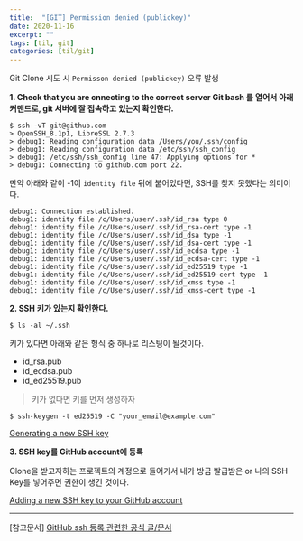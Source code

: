 ```yaml
---
title:  "[GIT] Permission denied (publickey)"
date: 2020-11-16
excerpt: ""
tags: [til, git]
categories: [til/git]
---
```


Git Clone 시도 시 `Permisson denied (publickey)` 오류 발생

<!--more-->

**1. Check that you are cnnecting to the correct server
Git bash 를 열어서 아래 커맨드로, git 서버에 잘 접속하고 있는지 확인한다.**
```
$ ssh -vT git@github.com
> OpenSSH_8.1p1, LibreSSL 2.7.3
> debug1: Reading configuration data /Users/you/.ssh/config
> debug1: Reading configuration data /etc/ssh/ssh_config
> debug1: /etc/ssh/ssh_config line 47: Applying options for *
> debug1: Connecting to github.com port 22.
```
만약 아래와 같이 -1이 `identity file` 뒤에 붙어있다면, SSH를 찾지 못했다는 의미이다.
```
debug1: Connection established.
debug1: identity file /c/Users/user/.ssh/id_rsa type 0
debug1: identity file /c/Users/user/.ssh/id_rsa-cert type -1
debug1: identity file /c/Users/user/.ssh/id_dsa type -1
debug1: identity file /c/Users/user/.ssh/id_dsa-cert type -1
debug1: identity file /c/Users/user/.ssh/id_ecdsa type -1
debug1: identity file /c/Users/user/.ssh/id_ecdsa-cert type -1
debug1: identity file /c/Users/user/.ssh/id_ed25519 type -1
debug1: identity file /c/Users/user/.ssh/id_ed25519-cert type -1
debug1: identity file /c/Users/user/.ssh/id_xmss type -1
debug1: identity file /c/Users/user/.ssh/id_xmss-cert type -1
```

**2. SSH 키가 있는지 확인한다.**
```
$ ls -al ~/.ssh
```
키가 있다면 아래와 같은 형식 중 하나로 리스팅이 될것이다.
- id_rsa.pub
- id_ecdsa.pub
- id_ed25519.pub



>키가 없다면 키를 먼저 생성하자
```
$ ssh-keygen -t ed25519 -C "your_email@example.com"
```
[Generating a new SSH key](https://docs.github.com/en/free-pro-team@latest/github/authenticating-to-github/generating-a-new-ssh-key-and-adding-it-to-the-ssh-agent#adding-your-ssh-key-to-the-ssh-agent)

**3. SSH key를 GitHub account에 등록**


Clone을 받고자하는 프로젝트의 계정으로 들어가서 내가 방금 발급받은 or 나의 SSH Key를 넣어주면 권한이 생긴 것이다.

[Adding a new SSH key to your GitHub account](https://docs.github.com/en/free-pro-team@latest/github/authenticating-to-github/adding-a-new-ssh-key-to-your-github-account)

---

[참고문서] [GitHub ssh 등록 관련한 공식 글/문서](https://docs.github.com/en/free-pro-team@latest/github/authenticating-to-github/connecting-to-github-with-ssh)
